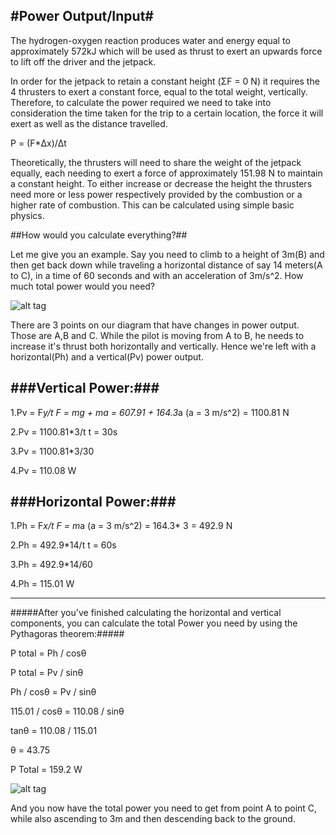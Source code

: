 #Power Output/Input#
---
The hydrogen-oxygen reaction produces water and energy equal to approximately 572kJ which will be used as thrust to exert an upwards force to lift off the driver and the jetpack.

In order for the jetpack to retain a constant height (ΣF = 0 N) it requires the 4 thrusters to exert a constant force, equal to the total weight, vertically. Therefore, to calculate the power required we need to take into consideration the time taken for the trip to a certain location, the force it will exert as well as the distance travelled. 

P = (F*Δx)/Δt

Theoretically, the thrusters will need to share the weight of the jetpack equally, each needing to exert a force of approximately 151.98 N to maintain a constant height. To either increase or decrease the height the thrusters need more or less power respectively provided by the combustion or a higher rate of combustion. This can be calculated using simple basic physics.


##How would you calculate everything?##

Let me give you an example. Say you need to climb to a height of 3m(B) and then get back down while traveling a horizontal distance of say 14 meters(A to C), in a time of 60 seconds and with an acceleration of 3m/s^2. How much total power would you need?

![alt tag](http://i.imgur.com/bw9koSm.png)

There are 3 points on our diagram that have changes in power output. Those are A,B and C.
While the pilot is moving from A to B, he needs to increase it's thrust both horizontally and vertically.
Hence we're left with a horizontal(Ph) and a vertical(Pv) power output.

###Vertical Power:###
---

1.Pv = F*y/t 		 F = mg + ma = 607.91 + 164.3*a (a = 3 m/s^2) = 1100.81 N

2.Pv = 1100.81*3/t		t = 30s

3.Pv = 1100.81*3/30

4.Pv = 110.08 W

###Horizontal Power:###
---

1.Ph = F*x/t		F = m*a (a = 3 m/s^2) = 164.3* 3 = 492.9 N

2.Ph = 492.9*14/t		t = 60s

3.Ph = 492.9*14/60

4.Ph = 115.01 W
***
#####After you've finished calculating the horizontal and vertical components, you can calculate the total Power you need by using the Pythagoras theorem:#####

P total = Ph / cosθ  

P total = Pv / sinθ	

Ph / cosθ = Pv / sinθ    

115.01 / cosθ = 110.08 / sinθ

tanθ = 110.08  / 115.01

θ = 43.75

P Total = 159.2 W

![alt tag](http://i.imgur.com/bcWE1u4.png)

And you now have the total power you need to get from point A to point C, while also ascending to 3m and then descending back to the ground.
